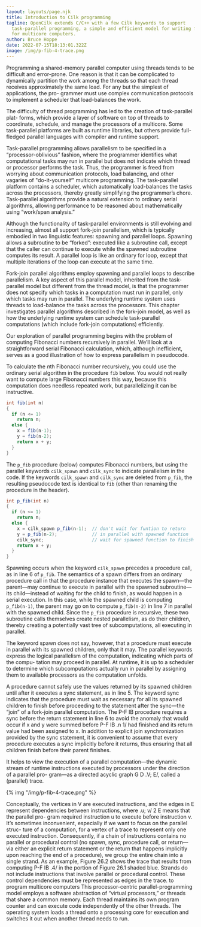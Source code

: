 ```yaml
---
layout: layouts/page.njk
title: Introduction to Cilk programming
tagline: OpenCilk extends C/C++ with a few Cilk keywords to support
  task-parallel programming, a simple and efficient model for writing fast code
  for multicore computers.
author: Bruce Hoppe
date: 2022-07-15T18:13:01.322Z
image: /img/p-fib-4-trace.png
---
```

Programming a shared-memory parallel computer using threads
tends to be difficult and error-prone. One reason is that it can be complicated
to dynamically partition the work among the threads so that each thread receives
approximately the same load. For any but the simplest of applications, the pro-
grammer must use complex communication protocols to implement a scheduler
that load-balances the work.

The difficulty of thread programming has led to the creation of task-parallel plat-
forms, which provide a layer of software on top of threads to coordinate, schedule,
and manage the processors of a multicore. Some task-parallel platforms are built as
runtime libraries, but others provide full-fledged parallel languages with compiler
and runtime support.

Task-parallel programming allows parallelism to be specified in a “processor-oblivious” fashion, where the programmer identifies what computational tasks may
run in parallel but does not indicate which thread or processor performs the task.
Thus, the programmer is freed from worrying about communication protocols, load
balancing, and other vagaries of "do-it-yourself" multicore programming. The task-parallel platform
contains a scheduler, which automatically load-balances the tasks across the processors, thereby greatly simplifying the programmer’s chore. Task-parallel algorithms provide a natural extension to ordinary serial algorithms, allowing performance to be reasoned about mathematically using “work/span analysis.”

Although the functionality of task-parallel environments is still evolving and increasing, almost all support fork-join parallelism, which is typically embodied
in two linguistic features: spawning and parallel loops. Spawning allows a subroutine to be “forked”: executed like a subroutine call, except that the caller can
continue to execute while the spawned subroutine computes its result. A parallel
loop is like an ordinary for loop, except that multiple iterations of the loop can
execute at the same time.

Fork-join parallel algorithms employ spawning and parallel loops to describe
parallelism. A key aspect of this parallel model, inherited from the task-parallel
model but different from the thread model, is that the programmer does not specify
which tasks in a computation must run in parallel, only which tasks may run in
parallel. The underlying runtime system uses threads to load-balance the tasks
across the processors. This chapter investigates parallel algorithms described in
the fork-join model, as well as how the underlying runtime system can schedule
task-parallel computations (which include fork-join computations) efficiently.

Our exploration of parallel programming begins with the problem of computing
Fibonacci numbers recursively in parallel. We’ll look at a straightforward serial
Fibonacci calculation, which, although inefficient, serves as a good illustration of
how to express parallelism in pseudocode.

To calculate the $n$th Fibonacci number recursively, you could use the ordinary serial
algorithm in the procedure `fib` below. You would not really want to compute large Fibonacci numbers this way, because this computation does needless
repeated work, but parallelizing it can be instructive.

```c#
int fib(int n)
{
  if (n <= 1)
    return n;
  else {
    x = fib(n-1);
    y = fib(n-2);
    return x + y;
  }
}
```

The `p_fib` procedure (below) computes Fibonacci numbers, but using the
parallel keywords `cilk_spawn` and `cilk_sync` to indicate parallelism in the code.
If the keywords `cilk_spawn` and `cilk_sync` are deleted from `p_fib`, the resulting pseudocode text is identical to `fib` (other than renaming the procedure in the header).

```c#
int p_fib(int n)
{
  if (n <= 1)
    return n;
  else {
    x = cilk_spawn p_fib(n-1);  // don't wait for funtion to return
    y = p_fib(n-2);             // in parallel with spawned function
    cilk_sync;                  // wait for spawned function to finish
    return x + y;
  }
}
```

Spawning occurs when the keyword `cilk_spawn` precedes a procedure call, as in line 6
of `p_fib`. The semantics of a spawn differs from an ordinary procedure call in
that the procedure instance that executes the spawn—the parent—may continue
to execute in parallel with the spawned subroutine—its child—instead of waiting
for the child to finish, as would happen in a serial execution. In this case, while
the spawned child is computing `p_fib(n-1)`, the parent may go on to compute
`p_fib(n-2)` in line 7 in parallel with the spawned child. 
Since the `p_fib` procedure
is recursive, these two subroutine calls themselves create nested parallelism, as
do their children, thereby creating a potentially vast tree of subcomputations, all
executing in parallel.

The keyword spawn does not say, however, that a procedure must execute in
parallel with its spawned children, only that it may. The parallel keywords express
the logical parallelism of the computation, indicating which parts of the compu-
tation may proceed in parallel. At runtime, it is up to a scheduler to determine
which subcomputations actually run in parallel by assigning them to available 
processors as the computation unfolds. 

A procedure cannot safely use the values returned by its spawned children until after it executes a sync statement, as in line 5. The keyword sync indicates
that the procedure must wait as necessary for all its spawned children to finish 
before proceeding to the statement after the sync—the “join” of a fork-join parallel
computation. The P-F IB procedure requires a sync before the return statement
in line 6 to avoid the anomaly that would occur if x and y were summed before
P-F IB .n 1/ had finished and its return value had been assigned to x. In addition
to explicit join synchronization provided by the sync statement, it is convenient
to assume that every procedure executes a sync implicitly before it returns, thus
ensuring that all children finish before their parent finishes.

It helps to view the execution of a parallel computation—the dynamic stream of
runtime instructions executed by processors under the direction of a parallel pro-
gram—as a directed acyclic graph G D .V; E/, called a (parallel) trace.

{% img "/img/p-fib-4-trace.png" %}

Conceptually, the vertices in V are executed instructions, and the edges in E represent
dependencies between instructions, where .u; v/ 2 E means that the parallel pro-
gram required instruction u to execute before instruction v.
It’s sometimes inconvenient, especially if we want to focus on the parallel struc-
ture of a computation, for a vertex of a trace to represent only one executed instruction. Consequently, if a chain of instructions contains no parallel or procedural control (no spawn, sync, procedure call, or return—via either an explicit return statement or the return that happens implicitly upon reaching the end of a procedure), we group the entire chain into a single strand. As an example, Figure 26.2
shows the trace that results from computing P-F IB .4/ in the portion of Figure 26.1
shaded blue. Strands do not include instructions that involve parallel or procedural
control. These control dependencies must be represented as edges in the trace.
 to program multicore computers  This processor-centric parallel-programming model employs a software abstraction of “virtual
processors,” or threads that share a common memory. Each thread maintains its
own program counter and can execute code independently of the other threads. The
operating system loads a thread onto a processing core for execution and switches
it out when another thread needs to run.